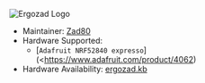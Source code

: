 ![Ergozad Logo](https://)


* Maintainer: [Zad80](https://github.com/zad80)
* Hardware Supported:
  * [`Adafruit NRF52840 expresso`](<https://www.adafruit.com/product/4062)
* Hardware Availability: [ergozad.kb](https://ergozad.kb/)
